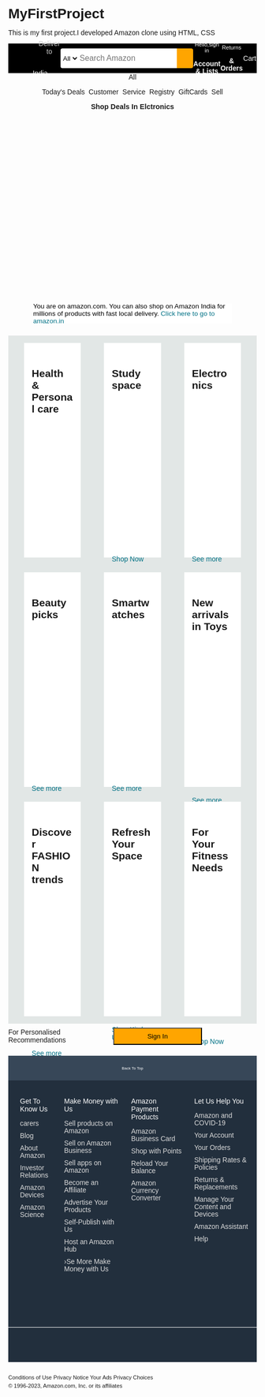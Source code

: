 # MyFirstProject
This is my first project.I developed Amazon clone using HTML, CSS

<html>
<head>
<style>
*{
  margin:0;
  font-family:Arial;
  border:border-box;
}
.navbar{
  height:60px;
  background-color:black;
  color:white;
  display:flex;
  align-items:center;
  justify-content:space-evenly;
}
.nav-logo{
  height:50px;
  width:100px;
}

 .logo{
  background-image:url("amazon_logo.png");
  background-size:cover;
  height:50px;
  width:100px;    
}
.border{
  border:1px solid transparent;
}
.border:hover{
  border:1px solid white;
}
.a1{
  color:#cccccc;
  font-size:0.8 rem;
  margin-left:15px;
}
.a2{
  margin-left:3px;   

}
.adicon{
  display:flex;
  align-iems:center;

}
.nav-search{
   display:flex;
   justify-content:space-evenly;
   width:620px;
   height:40px;
   border-radius:4px;

}
.s1{
  background-color:white;
  width:50px;
  text-align:center;
  border-top-left-radius:4px;
  border-bottom-left-radius:4px;
  border:none;
}
.s2{
  width:100%;
  font-size:1rem;
  border:none;
}
.sric{
  width:45px;
  display:flex;
  justify-content:center;
  align-items:center;
  font-size:1.2rem;
  background-color:orange; 
  border-top-right-radius:4px;
  border-bottom-right-radius:4px;
  color:black;
}
.nav-search:hover{
 border:3px solid orange;

}
span{
  font-size:0.7rem;


}
.nav2{
  font-size:0.86rem;
  font-weight:700;

}
.navcart i{
  font-size:30px; 
  font-weight:700; 

}

.panel{
  height:40px;
  background-color:#222f3d;
  display:flex;
  align-items:center;
  justify-content:space-evenly;
  color:white;
}
.panela{
  margin-left:0px;
}
.panel-options pre{
  display:inline;
  margin-left:10px;
}  
.options{
  width:70%;
  font-size:0.86rem;
}
.deal{
  font-size:0.9rem;
  font-weight:700;
  
} 
.con{
  background-image:url("dad.jpg");
  background-size:cover;
  height:400px;
  display:flex;
  align-items:flex-end;
  justify-content:center;
  
}
.msg{
  background-color:white;
  color:black;
  height:40px;
  display:flex;
  align-items:center;
  justify-content:center;
  font-size:0.85rem;
  width:80%;
  margin-bottom:25px;
}
.msg a{
  color:#007185
}
.shop{
  display:flex;
  flex-wrap:wrap;
  justify-content:space-evenly;
  background-color:#e2e7e6;
  

}
.box{
  height:400px;
  width:23%;
  background-color:white;
  padding:20px 0px 15px;
  margin:15px;


}
.bimg{
  height:300px;
  background-size:cover;
  margin-top:1rem;
  margin-bottom:1rem;
  

}
.boxcon{
  margin-left:1rem;
  margin-right:1rem;

}
.boxcon p{
  color:#007185;
  font-weight:400;
}
footer{
 margin-top:15px;

}
.f1{
  background-color:#374758;
  color:white;
  height:50px;
  display:flex;
  justify-content:center;
  align-items:center;
  font-size:0.5rem;
}
.f2{
   background-color:#222f3d;
   color:white;
   height:500px;
   display:flex;
   justify-content:space-evenly;
 }
ul{
  margin-top:20px;
}
ul a{
  display:block;
  font-size:0.86rem;
  margin-top:10px;
  color:#dddddd;

}
.f3{
  background-color:#222f3d;
  color:white;
  border-top:0.5px solid white;
  height:70px;
  display:flex;
  justify-content:center;
  align-items:center;
}
.lg{
  background-image:url("amazon_logo.png");
  background-size:cover;
  height:50px;
  width:100px;
}

.f4{
  background-color:black;
  color:white;
  height:80px;
  text-align:center;
}
.pages{
  font-size:0.7rem;
  padding-top:25px;

}
.copy{
  font-size:0.7rem;
  padding-top:5px;
}
.but{
   height:50px;
   width:80%;
   display:flex;
   justify-content:center;
   align-items:center;

}
.b{
   margin:10px;
   height:35px;
   width:200px;
   text-align:center;
   background-color:orange;
   color:black;
   font-wight:600;
  
}

</style>
</head>
<body>
  <header>
    <div class="navbar">
       <div class="nav-logo border">
           <div class="logo"></div>
       </div>
      <div class="navad border">
          <p class="a1">Deliver to</p>
          <div class="adicon">
              <i class="fa-solid fa-location-dot"></i>
              <p class="a2">India</p>
           </div>
      </div>
<div class="nav-search">
  <select class='s1'>
    <option>All</option>
  </select>
  <input  class='s2' placeholder="Search Amazon">
  <div class="sric"><i class="fa-solid fa-magnifying-glass"></i></div> 
</div>
<div clas="navsign border">
<p><span>Hello,sign in</span></p>
<p class="nav2">Account & Lists</p>
</div>
<div clas="navretn border">
<p><span>Returns</span></p>
<p class="nav2">& Orders</p>
</div>
<div class="navcart border">
  <i class="fa-solid fa-cart-shopping"></i>
  Cart
</div>
</div>

<div class="panel">
 <div class="panela">
   <i class="fa-solid fa-bars"></i>
   All
</div>
<div class="options">
  <pre>Today's Deals  Customer  Service  Registry  GiftCards  Sell</pre> 
</div>
<div class="deal">
Shop Deals In Elctronics
</div>
</div>
</header>
<div class="con">
   <div class="msg">
     <p>You are on amazon.com. You can also shop on Amazon India for millions of products with fast local delivery.<a> Click here to go to amazon.in </a></p>
   </div>
</div>


<div class="shop">
  <div class="box">
   <div class="boxcon">
    <h2>Health & Personal care</h2>
    <div class="bimg" style="background-image:url('box2_image.jpg')" ></div>
    <p>See more</p>
  </div>
  </div>
  <div class="box">
    <div class="boxcon">
    <h2>Study space</h2>
    <div class="bimg" style="background-image:url('box3_image.jpg')" ></div>
    <p>Shop Now</p>
  </div>
</div>
  <div class="box">
   <div class="boxcon">
    <h2>Electronics</h2>
    <div class="bimg" style="background-image:url('box4_image.jpg')" ></div>
    <p>See more</p>
  </div>
</div>
  <div class="box">
     <div class="boxcon">
    <h2>Beauty picks</h2>
    <div class="bimg" style="background-image:url('box5_image.jpg')" ></div>
    <p>See more</p>
  </div>
</div>
<div class="box">
   <div class="boxcon">
    <h2>Smartwatches</h2>
    <div class="bimg" style="background-image:url('box65_image.jpg')" ></div>
    <p>See more</p>
  </div>
  </div>
  <div class="box">
    <div class="boxcon">
    <h2>New arrivals in Toys</h2>
    <div class="bimg" style="background-image:url('box7_image.jpg')" ></div>
    <p>See more</p>
  </div>
</div>
  <div class="box">
   <div class="boxcon">
    <h2>Discover FASHION trends</h2>
    <div class="bimg" style="background-image:url('box8_image.jpg')" ></div>
    <p>See more</p>
  </div>
</div>
  <div class="box">
     <div class="boxcon">
    <h2>Refresh Your Space</h2>
    <div class="bimg" style="background-image:url('box9_image.jpg')" ></div>
    <p>Shop Kitchen Upgrades</p>
     </div>
 </div>
<div class="box">
     <div class="boxcon">
    <h2>For Your Fitness Needs</h2>
    <div class="bimg" style="background-image:url('box10_image.jpg')" ></div>
    <p>Shop Now</p>
     </div>
 </div>
</div>
<div class="but">
<p class="z">
For Personalised Recommendations</p>
<button class="b">Sign In</button>
</div>
<footer>
<div class="f1">Back To Top</div>
<div class="f2"><ul>
<p>Get To Know Us</p>
<a>carers</a>
<a>Blog</a>
<a>About Amazon</a>
<a>Investor Relations</a>
<a>Amazon Devices</a>
<a>Amazon Science</a>
</ul>
<ul>
<p>Make Money with Us</p>
<a>Sell products on Amazon</a>
<a>Sell on Amazon Business</a>
<a>Sell apps on Amazon</a>
<a>Become an Affiliate</a>
<a>Advertise Your Products</a>
<a>Self-Publish with Us</a>
<a>Host an Amazon Hub</a>
<a>›Se More Make Money with Us</a>
</ul>
<ul>
<p>Amazon Payment Products</p>
<a>Amazon Business Card</a>
<a>Shop with Points</a>
<a>Reload Your Balance</a>
<a>Amazon Currency Converter</a>
</ul>
<ul>
<p>Let Us Help You</p>
<a>Amazon and COVID-19</a>
<a>Your Account</a>
<a>Your Orders</a>
<a>Shipping Rates & Policies</a>
<a>Returns & Replacements</a>
<a>Manage Your Content and Devices</a>
<a>Amazon Assistant</a>
<a>Help</a>
</ul></div>
<div class="f3">
  <div class="lg"></div>
</div>
<div class="f4">
<div class="pages">
<a>Conditions of Use </a>
<a>Privacy Notice</a>
<a>Your Ads Privacy Choices </a>
</div>
<div class="copy">
   © 1996-2023, Amazon.com, Inc. or its affiliates
</div>
</div>
</footer>
</body>
</html>
